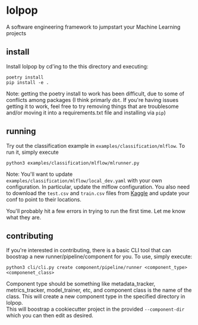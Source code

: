 # lolpop
A software engineering framework to jumpstart your Machine Learning projects

## install 

Install lolpop by cd'ing to the this directory and executing: 

```
poetry install 
pip install -e .
``` 

Note: getting the poetry install to work has been difficult, due to some of conflicts among packages (I think primarly `dbt`. If you're having issues getting it to work, feel free to try removing things that are troublesome and/or moving it into a requirements.txt file and installing via `pip`)

## running 

Try out the classification example in `examples/classification/mlflow`. To run it, simply execute

```
python3 examples/classification/mlflow/mlrunner.py 
```
Note: You'll want to update `examples/classification/mlflow/local_dev.yaml` with your own configuration. In particular, update the mlflow configuration. You also need to download the `test.csv` and `train.csv` files 
from [Kaggle](https://www.kaggle.com/competitions/petfinder-adoption-prediction/data) and update your conf to point to their locations. 

You'll probably hit a few errors in trying to run the first time. Let me know what they are. 
## contributing 

If you're interested in contributing, there is a basic CLI tool that can boostrap a new runner/pipeline/component for you. 
To use, simply execute: 

```
python3 cli/cli.py create component/pipeline/runner <component_type> <componenet_class>
```

Component type should be something like metadata_tracker, metrics_tracker, model_trainer, etc, and component class is the name of the class. This will create a new component type in the specified directory in lolpop.  
This will boostrap a cookiecutter project in the provided `--component-dir` which you can then edit as desired. 


